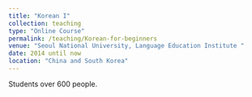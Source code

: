 ```yaml
---
title: "Korean I"
collection: teaching
type: "Online Course"
permalink: /teaching/Korean-for-beginners
venue: "Seoul National University, Language Education Institute "
date: 2014 until now
location: "China and South Korea"
---
```


Students over 600 people.


